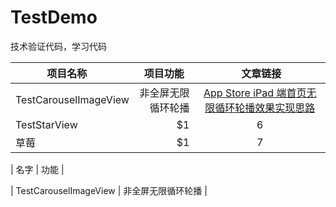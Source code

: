 # TestDemo
技术验证代码，学习代码

| 项目名称               | 项目功能             |  文章链接             |
| --------- | -----: | :----: |
| TestCarouselImageView | 非全屏无限循环轮播    |    [App Store iPad 端首页无限循环轮播效果实现思路](http://www.jianshu.com/p/66f82c8f9a4b)                   |
| TestStarView | $1                   |   6                   |
| 草莓                  | $1                    |   7                   |

| 名字 | 功能 |

| TestCarouselImageView | 非全屏无限循环轮播 |
